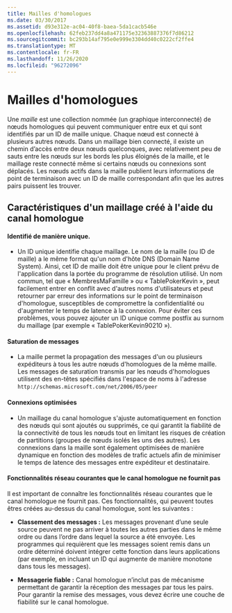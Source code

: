 ```yaml
---
title: Mailles d'homologues
ms.date: 03/30/2017
ms.assetid: d93e312e-ac04-40f8-baea-5da1cacb546e
ms.openlocfilehash: 62feb237dd4a8a471175e32363887376f7d86212
ms.sourcegitcommit: bc293b14af795e0e999e3304dd40c0222cf2ffe4
ms.translationtype: MT
ms.contentlocale: fr-FR
ms.lasthandoff: 11/26/2020
ms.locfileid: "96272096"
---
```

# <a name="peer-meshes"></a>Mailles d'homologues

Une *maille* est une collection nommée (un graphique interconnecté) de nœuds homologues qui peuvent communiquer entre eux et qui sont identifiés par un ID de maille unique. Chaque nœud est connecté à plusieurs autres nœuds. Dans un maillage bien connecté, il existe un chemin d’accès entre deux nœuds quelconques, avec relativement peu de sauts entre les nœuds sur les bords les plus éloignés de la maille, et le maillage reste connecté même si certains nœuds ou connexions sont déplacés. Les nœuds actifs dans la maille publient leurs informations de point de terminaison avec un ID de maille correspondant afin que les autres pairs puissent les trouver.  
  
## <a name="characteristics-of-a-mesh-created-using-peer-channel"></a>Caractéristiques d'un maillage créé à l'aide du canal homologue  
  
#### <a name="uniquely-identified"></a>Identifié de manière unique.  
  
- Un ID unique identifie chaque maillage. Le nom de la maille (ou ID de maille) a le même format qu'un nom d'hôte DNS (Domain Name System). Ainsi, cet ID de maille doit être unique pour le client prévu de l'application dans la portée du programme de résolution utilisé. Un nom commun, tel que « MembresMaFamille » ou « TablePokerKevin », peut facilement entrer en conflit avec d'autres noms d'utilisateurs et peut retourner par erreur des informations sur le point de terminaison d'homologue, susceptibles de compromettre la confidentialité ou d'augmenter le temps de latence à la connexion. Pour éviter ces problèmes, vous pouvez ajouter un ID unique comme postfix au surnom du maillage (par exemple « TablePokerKevin90210 »).  
  
#### <a name="message-flooding"></a>Saturation de messages  
  
- La maille permet la propagation des messages d'un ou plusieurs expéditeurs à tous les autre nœuds d'homologues de la même maille. Les messages de saturation transmis par les nœuds d'homologues utilisent des en-têtes spécifiés dans l'espace de noms à l'adresse `http://schemas.microsoft.com/net/2006/05/peer`  
  
#### <a name="optimized-connections"></a>Connexions optimisées  
  
- Un maillage du canal homologue s'ajuste automatiquement en fonction des nœuds qui sont ajoutés ou supprimés, ce qui garantit la fiabilité de la connectivité de tous les nœuds tout en limitant les risques de création de partitions (groupes de nœuds isolés les uns des autres). Les connexions dans la maille sont également optimisées de manière dynamique en fonction des modèles de trafic actuels afin de minimiser le temps de latence des messages entre expéditeur et destinataire.  
  
#### <a name="popular-network-features-that-peer-channel-does-not-provide"></a>Fonctionnalités réseau courantes que le canal homologue ne fournit pas  

 Il est important de connaître les fonctionnalités réseau courantes que le canal homologue ne fournit pas. Ces fonctionnalités, qui peuvent toutes êtres créées au-dessus du canal homologue, sont les suivantes :  
  
- **Classement des messages :** Les messages provenant d’une seule source peuvent ne pas arriver à toutes les autres parties dans le même ordre ou dans l’ordre dans lequel la source a été envoyée. Les programmes qui requièrent que les messages soient remis dans un ordre déterminé doivent intégrer cette fonction dans leurs applications (par exemple, en incluant un ID qui augmente de manière monotone dans tous les messages).  
  
- **Messagerie fiable :** Canal homologue n’inclut pas de mécanisme permettant de garantir la réception des messages par tous les pairs. Pour garantir la remise des messages, vous devez écrire une couche de fiabilité sur le canal homologue.
